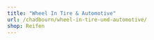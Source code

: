 ```yaml
---
title: "Wheel In Tire & Automotive"
url: /chadbourn/wheel-in-tire-und-automotive/
shop: Reifen
---
```

